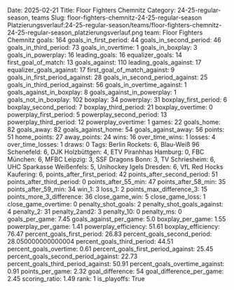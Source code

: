 Date: 2025-02-21
Title: Floor Fighters Chemnitz
Category: 24-25-regular-season, teams
Slug: floor-fighters-chemnitz-24-25-regular-season
Platzierungsverlauf:24-25-regular-season/teams/floor-fighters-chemnitz-24-25-regular-season_platzierungsverlauf.png
team: Floor Fighters Chemnitz
goals: 164
goals_in_first_period: 44
goals_in_second_period: 46
goals_in_third_period: 73
goals_in_overtime: 1
goals_in_boxplay: 3
goals_in_powerplay: 16
leading_goals: 16
equalizer_goals: 14
first_goal_of_match: 13
goals_against: 110
leading_goals_against: 17
equalizer_goals_against: 17
first_goal_of_match_against: 9
goals_in_first_period_against: 28
goals_in_second_period_against: 25
goals_in_third_period_against: 56
goals_in_overtime_against: 1
goals_against_in_boxplay: 8
goals_against_in_powerplay: 1
goals_not_in_boxplay: 102
boxplay: 34
powerplay: 31
boxplay_first_period: 6
boxplay_second_period: 7
boxplay_third_period: 21
boxplay_overtime: 0
powerplay_first_period: 5
powerplay_second_period: 13
powerplay_third_period: 12
powerplay_overtime: 1
games: 22
goals_home: 82
goals_away: 82
goals_against_home: 54
goals_against_away: 56
points: 51
home_points: 27
away_points: 24
wins: 16
over_time_wins: 1
losses: 4
over_time_losses: 1
draws: 0
Tags:  Berlin Rockets: 6,  Blau-Weiß 96 Schenefeld: 6,  DJK Holzbüttgen: 4,  ETV Piranhhas Hamburg: 0,  FBC München: 6,  MFBC Leipzig: 3,  SSF Dragons Bonn: 3,  TV Schriesheim: 6,  UHC Sparkasse Weißenfels: 5,  Unihockey Igels Dresden: 6,  VfL Red Hocks Kaufering: 6,
points_after_first_period: 42
points_after_second_period: 51
points_after_third_period: 0
points_after_55_min: 47
points_after_58_min: 35
points_after_59_min: 34
win_1: 3
loss_1: 2
points_max_difference_3: 15
points_more_3_difference: 36
close_game_win: 5
close_game_loss: 1
close_game_overtime: 0
penalty_shot_goals: 2
penalty_shot_goals_against: 4
penalty_2: 31
penalty_2and2: 3
penalty_10: 0
penalty_ms: 0
goals_per_game: 7.45
goals_against_per_game: 5.0
boxplay_per_game: 1.55
powerplay_per_game: 1.41
powerplay_efficiency: 51.61
boxplay_efficiency: 76.47
percent_goals_first_period: 26.83
percent_goals_second_period: 28.050000000000004
percent_goals_third_period: 44.51
percent_goals_overtime: 0.61
percent_goals_first_period_against: 25.45
percent_goals_second_period_against: 22.73
percent_goals_third_period_against: 50.91
percent_goals_overtime_against: 0.91
points_per_game: 2.32
goal_difference: 54
goal_difference_per_game: 2.45
scoring_ratio: 1.49
rank: 1
is_playoffs: True
